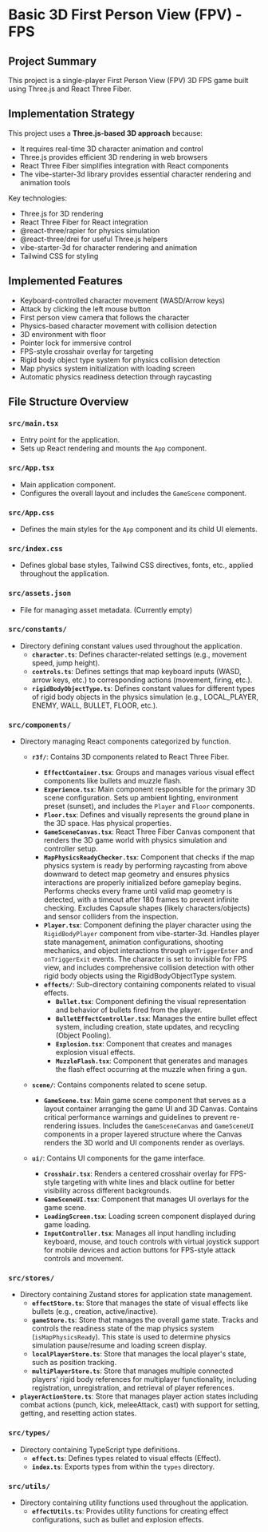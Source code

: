 # Basic 3D First Person View (FPV) - FPS

## Project Summary

This project is a single-player First Person View (FPV) 3D FPS game built using Three.js and React Three Fiber.

## Implementation Strategy

This project uses a **Three.js-based 3D approach** because:

- It requires real-time 3D character animation and control
- Three.js provides efficient 3D rendering in web browsers
- React Three Fiber simplifies integration with React components
- The vibe-starter-3d library provides essential character rendering and animation tools

Key technologies:

- Three.js for 3D rendering
- React Three Fiber for React integration
- @react-three/rapier for physics simulation
- @react-three/drei for useful Three.js helpers
- vibe-starter-3d for character rendering and animation
- Tailwind CSS for styling

## Implemented Features

- Keyboard-controlled character movement (WASD/Arrow keys)
- Attack by clicking the left mouse button
- First person view camera that follows the character
- Physics-based character movement with collision detection
- 3D environment with floor
- Pointer lock for immersive control
- FPS-style crosshair overlay for targeting
- Rigid body object type system for physics collision detection
- Map physics system initialization with loading screen
- Automatic physics readiness detection through raycasting

## File Structure Overview

### `src/main.tsx`

- Entry point for the application.
- Sets up React rendering and mounts the `App` component.

### `src/App.tsx`

- Main application component.
- Configures the overall layout and includes the `GameScene` component.

### `src/App.css`

- Defines the main styles for the `App` component and its child UI elements.

### `src/index.css`

- Defines global base styles, Tailwind CSS directives, fonts, etc., applied throughout the application.

### `src/assets.json`

- File for managing asset metadata. (Currently empty)

### `src/constants/`

- Directory defining constant values used throughout the application.
  - **`character.ts`**: Defines character-related settings (e.g., movement speed, jump height).
  - **`controls.ts`**: Defines settings that map keyboard inputs (WASD, arrow keys, etc.) to corresponding actions (movement, firing, etc.).
  - **`rigidBodyObjectType.ts`**: Defines constant values for different types of rigid body objects in the physics simulation (e.g., LOCAL_PLAYER, ENEMY, WALL, BULLET, FLOOR, etc.).

### `src/components/`

- Directory managing React components categorized by function.

  - **`r3f/`**: Contains 3D components related to React Three Fiber.

    - **`EffectContainer.tsx`**: Groups and manages various visual effect components like bullets and muzzle flash.
    - **`Experience.tsx`**: Main component responsible for the primary 3D scene configuration. Sets up ambient lighting, environment preset (sunset), and includes the `Player` and `Floor` components.
    - **`Floor.tsx`**: Defines and visually represents the ground plane in the 3D space. Has physical properties.
    - **`GameSceneCanvas.tsx`**: React Three Fiber Canvas component that renders the 3D game world with physics simulation and controller setup.
    - **`MapPhysicsReadyChecker.tsx`**: Component that checks if the map physics system is ready by performing raycasting from above downward to detect map geometry and ensures physics interactions are properly initialized before gameplay begins. Performs checks every frame until valid map geometry is detected, with a timeout after 180 frames to prevent infinite checking. Excludes Capsule shapes (likely characters/objects) and sensor colliders from the inspection.
    - **`Player.tsx`**: Component defining the player character using the `RigidBodyPlayer` component from vibe-starter-3d. Handles player state management, animation configurations, shooting mechanics, and object interactions through `onTriggerEnter` and `onTriggerExit` events. The character is set to invisible for FPS view, and includes comprehensive collision detection with other rigid body objects using the RigidBodyObjectType system.
    - **`effects/`**: Sub-directory containing components related to visual effects.
      - **`Bullet.tsx`**: Component defining the visual representation and behavior of bullets fired from the player.
      - **`BulletEffectController.tsx`**: Manages the entire bullet effect system, including creation, state updates, and recycling (Object Pooling).
      - **`Explosion.tsx`**: Component that creates and manages explosion visual effects.
      - **`MuzzleFlash.tsx`**: Component that generates and manages the flash effect occurring at the muzzle when firing a gun.

  - **`scene/`**: Contains components related to scene setup.

    - **`GameScene.tsx`**: Main game scene component that serves as a layout container arranging the game UI and 3D Canvas. Contains critical performance warnings and guidelines to prevent re-rendering issues. Includes the `GameSceneCanvas` and `GameSceneUI` components in a proper layered structure where the Canvas renders the 3D world and UI components render as overlays.

  - **`ui/`**: Contains UI components for the game interface.
    - **`Crosshair.tsx`**: Renders a centered crosshair overlay for FPS-style targeting with white lines and black outline for better visibility across different backgrounds.
    - **`GameSceneUI.tsx`**: Component that manages UI overlays for the game scene.
    - **`LoadingScreen.tsx`**: Loading screen component displayed during game loading.
    - **`InputController.tsx`**: Manages all input handling including keyboard, mouse, and touch controls with virtual joystick support for mobile devices and action buttons for FPS-style attack controls and movement.

### `src/stores/`

- Directory containing Zustand stores for application state management.
  - **`effectStore.ts`**: Store that manages the state of visual effects like bullets (e.g., creation, active/inactive).
  - **`gameStore.ts`**: Store that manages the overall game state. Tracks and controls the readiness state of the map physics system (`isMapPhysicsReady`). This state is used to determine physics simulation pause/resume and loading screen display.
  - **`localPlayerStore.ts`**: Store that manages the local player's state, such as position tracking.
  - **`multiPlayerStore.ts`**: Store that manages multiple connected players' rigid body references for multiplayer functionality, including registration, unregistration, and retrieval of player references.
- **`playerActionStore.ts`**: Store that manages player action states including combat actions (punch, kick, meleeAttack, cast) with support for setting, getting, and resetting action states.

### `src/types/`

- Directory containing TypeScript type definitions.
  - **`effect.ts`**: Defines types related to visual effects (Effect).
  - **`index.ts`**: Exports types from within the `types` directory.

### `src/utils/`

- Directory containing utility functions used throughout the application.
  - **`effectUtils.ts`**: Provides utility functions for creating effect configurations, such as bullet and explosion effects.
